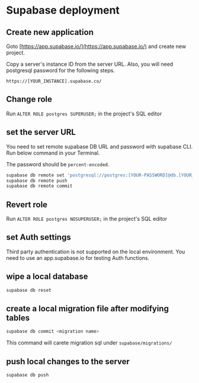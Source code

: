 # Supabase deployment

## Create new application

Goto [https://app.supabase.io/](https://app.supabase.io/) and create new project.

Copy a server's instance ID from the server URL. Also, you will need postgresql password for the following steps.

`https://[YOUR_INSTANCE].supabase.co/`

## Change role

Run `ALTER ROLE postgres SUPERUSER;` in the project's SQL editor

## set the server URL

You need to set remote supabase DB URL and password with supabase CLI. Run below command in your Terminal.

The password should be `percent-encoded`.

```bash
supabase db remote set 'postgresql://postgres:[YOUR-PASSWORD]@db.[YOUR_INSTANCE].supabase.co:5432/postgres'
supabase db remote push
supabase db remote commit
```

## Revert role

Run `ALTER ROLE postgres NOSUPERUSER;` in the project's SQL editor

## set Auth settings

Third party authentication is not supported on the local environment.
You need to use an app.supabase.io for testing Auth functions.

## wipe a local database

```bash
supabase db reset
```

## create a local migration file after modifying tables

```bash
supabase db commit <migration name>
```

This command will carete migration sql under `supabase/migrations/`

## push local changes to the server

```bash
supabase db push
```
